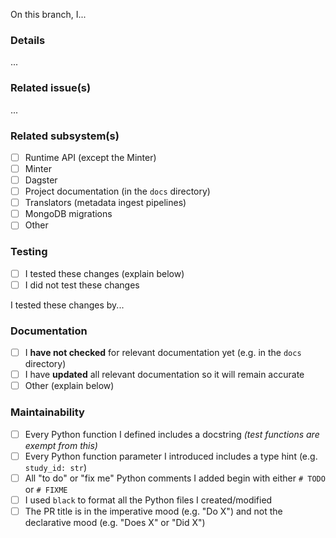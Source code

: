 <!--┌─────────────────────────────────────────────────────────────────────────┐
    │ 1. Summary (required)                                                   │
    │                                                                         │
    │ Summarize the changes you made on this branch. This is typically a more │
    │ detailed restatement of the PR title.                                   │
    │                                                                         │
    │ Example: "On this branch, I updated the `/studies/{study_id}` endpoint  │
    │           so it returns an HTTP 404 response when the specified study   │
    │           does not exist."                                              │
    └─────────────────────────────────────────────────────────────────────────┘-->

On this branch, I...

### Details

<!--┌─────────────────────────────────────────────────────────────────────────┐
    │ 2. Details (optional)                                                   │
    │                                                                         │
    │ Provide additional information you think readers will find useful.      │
    │ Readers include PR reviewers, release note authors, app debuggers, and  │
    │ your future self. Additional information might include motivation,      │
    │ rationale, and a description of how things used to be.                  │
    │                                                                         │
    │ Example: "It previously returned an HTTP 404 response and an empty      │
    │           JSON object."                                                 │
    └─────────────────────────────────────────────────────────────────────────┘-->

...

### Related issue(s)

<!--┌─────────────────────────────────────────────────────────────────────────┐
    │ 3. Related issue(s) (optional)                                          │
    │                                                                         │
    │ Link to any GitHub issue(s) this branch was designed to resolve.        │
    │                                                                         │
    │ Example: "Fixes #12345"                                                 │
    └─────────────────────────────────────────────────────────────────────────┘-->

...

### Related subsystem(s)

<!--┌─────────────────────────────────────────────────────────────────────────┐
    │ 4. Related subsystem(s) (required)                                      │
    │                                                                         │
    │ Mark the checkbox next to each subsystem related to the changes in this │
    │ branch. This information might influence who you request reviews from.  │
    │                                                                         │
    │ Example: If you modified the `/studies/{study_id}` API endpoint,        │
    │          mark the checkbox next to "Runtime API (except the Minter)".   │
    └─────────────────────────────────────────────────────────────────────────┘-->

- [ ] Runtime API (except the Minter)
- [ ] Minter
- [ ] Dagster
- [ ] Project documentation (in the `docs` directory)
- [ ] Translators (metadata ingest pipelines)
- [ ] MongoDB migrations
- [ ] Other

### Testing

<!--┌─────────────────────────────────────────────────────────────────────────┐
    │ 5. Testing (required)                                                   │
    │                                                                         │
    │ Indicate whether you have already tested the changes this branch        │
    │ contains; and, if so, how someone other than you can test them. That    │
    │ may involve attaching example files or ad hoc test instructions.        │
    │                                                                         │
    │ Example: "I tested these changes by adding a pytest test that ensures   │
    │           the database does not contain a Study whose ID is `foo`,      │
    │           then submits an HTTP request to `/studies/foo` and confirms   │
    │           the response status is 404."                                  │
    └─────────────────────────────────────────────────────────────────────────┘-->

- [ ] I tested these changes (explain below)
- [ ] I did not test these changes

I tested these changes by...

### Documentation

<!--┌─────────────────────────────────────────────────────────────────────────┐
    │ 6. Documentation (required)                                             │
    │                                                                         │
    │ Indicate whether, in this branch, you have updated all documentation    │
    │ that would otherwise become inaccurate if this branch were to be        │
    │ merged in.                                                              │
    └─────────────────────────────────────────────────────────────────────────┘-->

- [ ] I **have not checked** for relevant documentation yet (e.g. in the `docs` directory)
- [ ] I have **updated** all relevant documentation so it will remain accurate
- [ ] Other (explain below)

### Maintainability

<!--┌─────────────────────────────────────────────────────────────────────────┐
    │ 7. Maintainability (required)                                           │
    │                                                                         │
    │ Indicate whether you have done each of these things that can make code  │
    │ easier to maintain, whether by your teammates or by your future self.   │
    └─────────────────────────────────────────────────────────────────────────┘-->

- [ ] Every Python function I defined includes a docstring _(test functions are exempt from this)_
- [ ] Every Python function parameter I introduced includes a type hint (e.g. `study_id: str`)
- [ ] All "to do" or "fix me" Python comments I added begin with either `# TODO` or `# FIXME`
- [ ] I used `black` to format all the Python files I created/modified
- [ ] The PR title is in the imperative mood (e.g. "Do X") and not the declarative mood (e.g. "Does X" or "Did X")
